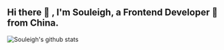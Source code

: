 ## Hi there 👋 , I'm Souleigh, a Frontend Developer 🚀 from China.


<!--
**hsl947/hsl947** is a ✨ _special_ ✨ repository because its `README.md` (this file) appears on your GitHub profile.

Here are some ideas to get you started:

- 🔭 I’m currently working on ...
- 🌱 I’m currently learning ...
- 👯 I’m looking to collaborate on ...
- 🤔 I’m looking for help with ...
- 💬 Ask me about ...
- 📫 How to reach me: ...
- 😄 Pronouns: ...
- ⚡ Fun fact: ...

-->

![Souleigh's github stats](https://github-readme-stats.vercel.app/api?username=hsl947&show_icons=true) 
